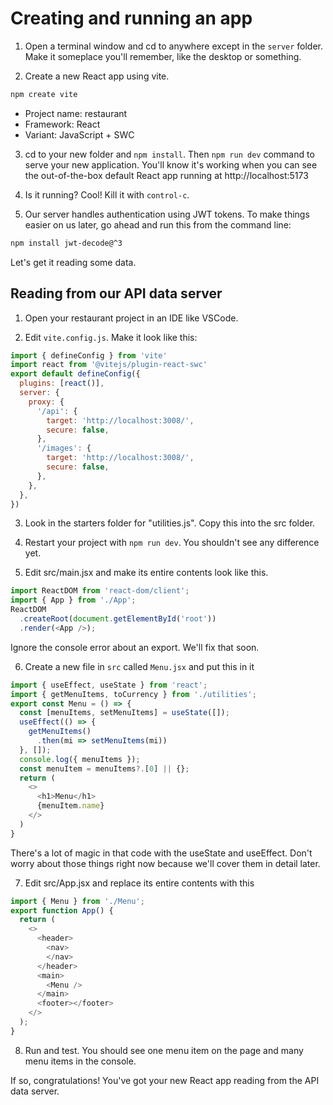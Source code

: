# Creating and running an app
<!-- Time: 15min -->
<!-- Goals
* Create the bare-bones app
* Replace boilerplate with reading data from API server. -->

1. Open a terminal window and cd to anywhere except in the `server` folder. Make it someplace you'll remember, like the desktop or something.

2. Create a new React app using vite.
```bash
npm create vite
```
- Project name: restaurant
- Framework: React
- Variant: JavaScript + SWC

3. cd to your new folder and `npm install`. Then `npm run dev` command to serve your new application. You'll know it's working when you can see the out-of-the-box default React app running at http://localhost:5173

4. Is it running? Cool! Kill it with `control-c`.

5. Our server handles authentication using JWT tokens. To make things easier on us later, go ahead and run this from the command line:
```bash
npm install jwt-decode@^3
```

Let's get it reading some data.

## Reading from our API data server

1. Open your restaurant project in an IDE like VSCode.

2. Edit `vite.config.js`. Make it look like this:
```javascript
import { defineConfig } from 'vite'
import react from '@vitejs/plugin-react-swc'
export default defineConfig({
  plugins: [react()],
  server: {
    proxy: {
      '/api': {
        target: 'http://localhost:3008/',
        secure: false,
      },
      '/images': {
        target: 'http://localhost:3008/',
        secure: false,
      },
    },
  },
})
```

3. Look in the starters folder for "utilities.js". Copy this into the src folder.

4. Restart your project with `npm run dev`. You shouldn't see any difference yet.

5. Edit src/main.jsx and make its entire contents look like this.
```JavaScript
import ReactDOM from 'react-dom/client';
import { App } from './App';
ReactDOM
  .createRoot(document.getElementById('root'))
  .render(<App />);
```
Ignore the console error about an export. We'll fix that soon.

6. Create a new file in `src` called `Menu.jsx` and put this in it
```JavaScript
import { useEffect, useState } from 'react';
import { getMenuItems, toCurrency } from './utilities';
export const Menu = () => {
  const [menuItems, setMenuItems] = useState([]);
  useEffect(() => {
    getMenuItems()
      .then(mi => setMenuItems(mi))
  }, []);
  console.log({ menuItems });
  const menuItem = menuItems?.[0] || {};
  return (
    <>
      <h1>Menu</h1>
      {menuItem.name}
    </>
  )
}
```
There's a lot of magic in that code with the useState and useEffect. Don't worry about those things right now because we'll cover them in detail later.

7. Edit src/App.jsx and replace its entire contents with this
```JavaScript
import { Menu } from './Menu';
export function App() {
  return (
    <>
      <header>
        <nav>
        </nav>
      </header>
      <main>
        <Menu />
      </main>
      <footer></footer>
    </>
  );
}
```

8. Run and test. You should see one menu item on the page and many menu items in the console.

If so, congratulations! You've got your new React app reading from the API data server.